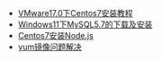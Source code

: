 - [VMware17.0下Centos7安装教程](../环境安装/VMware17.0下Centos7安装教程)
- [Windows11下MySQL5.7的下载及安装](../环境安装/Windows11下MySQL5.7的下载及安装)
- [Centos7安装Node.js](../环境安装/Centos7安装Node.js)
- [yum镜像问题解决](md/环境安装/yum镜像问题解决)